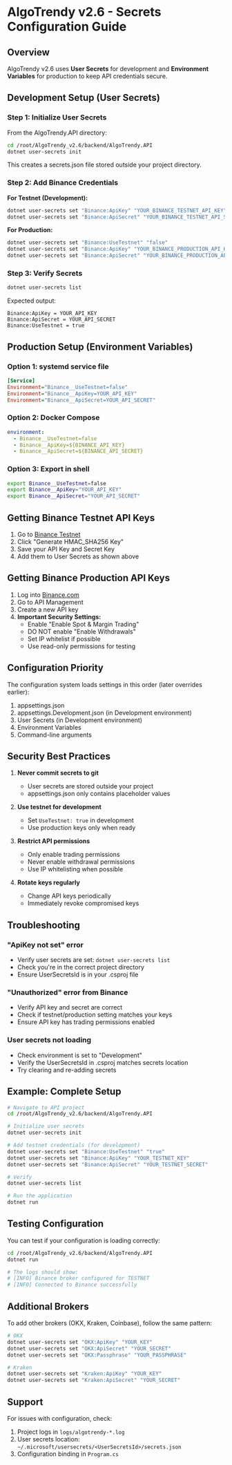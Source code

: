 # AlgoTrendy v2.6 - Secrets Configuration Guide

## Overview
AlgoTrendy v2.6 uses **User Secrets** for development and **Environment Variables** for production to keep API credentials secure.

## Development Setup (User Secrets)

### Step 1: Initialize User Secrets

From the AlgoTrendy.API directory:

```bash
cd /root/AlgoTrendy_v2.6/backend/AlgoTrendy.API
dotnet user-secrets init
```

This creates a secrets.json file stored outside your project directory.

### Step 2: Add Binance Credentials

**For Testnet (Development):**

```bash
dotnet user-secrets set "Binance:ApiKey" "YOUR_BINANCE_TESTNET_API_KEY"
dotnet user-secrets set "Binance:ApiSecret" "YOUR_BINANCE_TESTNET_API_SECRET"
```

**For Production:**

```bash
dotnet user-secrets set "Binance:UseTestnet" "false"
dotnet user-secrets set "Binance:ApiKey" "YOUR_BINANCE_PRODUCTION_API_KEY"
dotnet user-secrets set "Binance:ApiSecret" "YOUR_BINANCE_PRODUCTION_API_SECRET"
```

### Step 3: Verify Secrets

```bash
dotnet user-secrets list
```

Expected output:
```
Binance:ApiKey = YOUR_API_KEY
Binance:ApiSecret = YOUR_API_SECRET
Binance:UseTestnet = true
```

## Production Setup (Environment Variables)

### Option 1: systemd service file

```ini
[Service]
Environment="Binance__UseTestnet=false"
Environment="Binance__ApiKey=YOUR_API_KEY"
Environment="Binance__ApiSecret=YOUR_API_SECRET"
```

### Option 2: Docker Compose

```yaml
environment:
  - Binance__UseTestnet=false
  - Binance__ApiKey=${BINANCE_API_KEY}
  - Binance__ApiSecret=${BINANCE_API_SECRET}
```

### Option 3: Export in shell

```bash
export Binance__UseTestnet=false
export Binance__ApiKey="YOUR_API_KEY"
export Binance__ApiSecret="YOUR_API_SECRET"
```

## Getting Binance Testnet API Keys

1. Go to [Binance Testnet](https://testnet.binance.vision/)
2. Click "Generate HMAC_SHA256 Key"
3. Save your API Key and Secret Key
4. Add them to User Secrets as shown above

## Getting Binance Production API Keys

1. Log into [Binance.com](https://www.binance.com/)
2. Go to API Management
3. Create a new API key
4. **Important Security Settings:**
   - Enable "Enable Spot & Margin Trading"
   - DO NOT enable "Enable Withdrawals"
   - Set IP whitelist if possible
   - Use read-only permissions for testing

## Configuration Priority

The configuration system loads settings in this order (later overrides earlier):

1. appsettings.json
2. appsettings.Development.json (in Development environment)
3. User Secrets (in Development environment)
4. Environment Variables
5. Command-line arguments

## Security Best Practices

1. **Never commit secrets to git**
   - User secrets are stored outside your project
   - appsettings.json only contains placeholder values

2. **Use testnet for development**
   - Set `UseTestnet: true` in development
   - Use production keys only when ready

3. **Restrict API permissions**
   - Only enable trading permissions
   - Never enable withdrawal permissions
   - Use IP whitelisting when possible

4. **Rotate keys regularly**
   - Change API keys periodically
   - Immediately revoke compromised keys

## Troubleshooting

### "ApiKey not set" error
- Verify user secrets are set: `dotnet user-secrets list`
- Check you're in the correct project directory
- Ensure UserSecretsId is in your .csproj file

### "Unauthorized" error from Binance
- Verify API key and secret are correct
- Check if testnet/production setting matches your keys
- Ensure API key has trading permissions enabled

### User secrets not loading
- Check environment is set to "Development"
- Verify the UserSecretsId in .csproj matches secrets location
- Try clearing and re-adding secrets

## Example: Complete Setup

```bash
# Navigate to API project
cd /root/AlgoTrendy_v2.6/backend/AlgoTrendy.API

# Initialize user secrets
dotnet user-secrets init

# Add testnet credentials (for development)
dotnet user-secrets set "Binance:UseTestnet" "true"
dotnet user-secrets set "Binance:ApiKey" "YOUR_TESTNET_KEY"
dotnet user-secrets set "Binance:ApiSecret" "YOUR_TESTNET_SECRET"

# Verify
dotnet user-secrets list

# Run the application
dotnet run
```

## Testing Configuration

You can test if your configuration is loading correctly:

```bash
cd /root/AlgoTrendy_v2.6/backend/AlgoTrendy.API
dotnet run

# The logs should show:
# [INFO] Binance broker configured for TESTNET
# [INFO] Connected to Binance successfully
```

## Additional Brokers

To add other brokers (OKX, Kraken, Coinbase), follow the same pattern:

```bash
# OKX
dotnet user-secrets set "OKX:ApiKey" "YOUR_KEY"
dotnet user-secrets set "OKX:ApiSecret" "YOUR_SECRET"
dotnet user-secrets set "OKX:Passphrase" "YOUR_PASSPHRASE"

# Kraken
dotnet user-secrets set "Kraken:ApiKey" "YOUR_KEY"
dotnet user-secrets set "Kraken:ApiSecret" "YOUR_SECRET"
```

## Support

For issues with configuration, check:
1. Project logs in `logs/algotrendy-*.log`
2. User secrets location: `~/.microsoft/usersecrets/<UserSecretsId>/secrets.json`
3. Configuration binding in `Program.cs`

